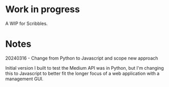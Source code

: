 

# Work in progress

A WIP for Scribbles. 

# Notes

20240316 - Change from Python to Javascript and scope new approach

Initial version I built to test the Medium API was in Python, but I'm changing this to Javascript to better fit the longer focus of a web application with a management GUI. 

